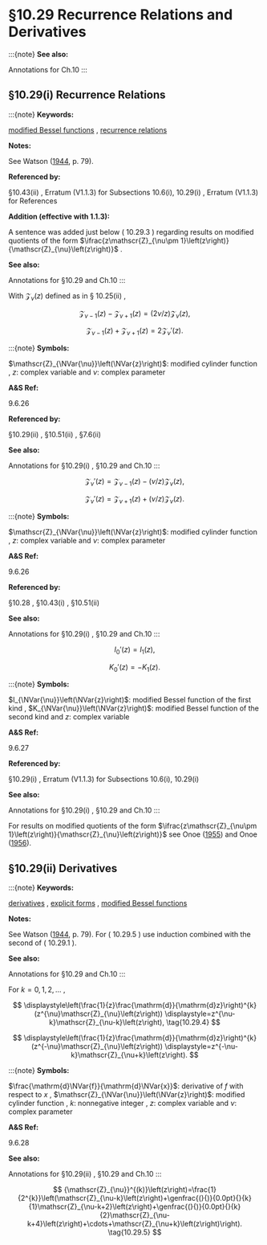 # §10.29 Recurrence Relations and Derivatives

:::{note}
**See also:**

Annotations for Ch.10
:::


## §10.29(i) Recurrence Relations

:::{note}
**Keywords:**

[modified Bessel functions](http://dlmf.nist.gov/search/search?q=modified%20Bessel%20functions) , [recurrence relations](http://dlmf.nist.gov/search/search?q=recurrence%20relations)

**Notes:**

See Watson ([1944](./bib/W.html#bib2380 "A Treatise on the Theory of Bessel Functions"), p. 79).

**Referenced by:**

§10.43(ii) , Erratum (V1.1.3) for Subsections 10.6(i), 10.29(i) , Erratum (V1.1.3) for References

**Addition (effective with 1.1.3):**

A sentence was added just below ( 10.29.3 ) regarding results on modified quotients of the form $\ifrac{z\mathscr{Z}_{\nu\pm 1}\left(z\right)}{\mathscr{Z}_{\nu}\left(z\right)}$ .

**See also:**

Annotations for §10.29 and Ch.10
:::

With $\mathscr{Z}_{\nu}\left(z\right)$ defined as in § 10.25(ii) ,

<a id="E1"></a>

<a id="Ex1"></a>
$$
\displaystyle\mathscr{Z}_{\nu-1}\left(z\right)-\mathscr{Z}_{\nu+1}\left(z\right) \displaystyle=(2\nu/z)\mathscr{Z}_{\nu}\left(z\right), \tag{10.29.1}
$$

<a id="Ex2"></a>
$$
\displaystyle\mathscr{Z}_{\nu-1}\left(z\right)+\mathscr{Z}_{\nu+1}\left(z\right) \displaystyle=2\mathscr{Z}_{\nu}'\left(z\right).
$$

:::{note}
**Symbols:**

$\mathscr{Z}_{\NVar{\nu}}\left(\NVar{z}\right)$: modified cylinder function , $z$: complex variable and $\nu$: complex parameter

**A&S Ref:**

9.6.26

**Referenced by:**

§10.29(ii) , §10.51(ii) , §7.6(ii)

**See also:**

Annotations for §10.29(i) , §10.29 and Ch.10
:::

<a id="E2"></a>

<a id="Ex3"></a>
$$
\displaystyle\mathscr{Z}_{\nu}'\left(z\right) \displaystyle=\mathscr{Z}_{\nu-1}\left(z\right)-(\nu/z)\mathscr{Z}_{\nu}\left(z\right), \tag{10.29.2}
$$

<a id="Ex4"></a>
$$
\displaystyle\mathscr{Z}_{\nu}'\left(z\right) \displaystyle=\mathscr{Z}_{\nu+1}\left(z\right)+(\nu/z)\mathscr{Z}_{\nu}\left(z\right).
$$

:::{note}
**Symbols:**

$\mathscr{Z}_{\NVar{\nu}}\left(\NVar{z}\right)$: modified cylinder function , $z$: complex variable and $\nu$: complex parameter

**A&S Ref:**

9.6.26

**Referenced by:**

§10.28 , §10.43(i) , §10.51(ii)

**See also:**

Annotations for §10.29(i) , §10.29 and Ch.10
:::

<a id="E3"></a>

<a id="Ex5"></a>
$$
\displaystyle I_{0}'\left(z\right) \displaystyle=I_{1}\left(z\right), \tag{10.29.3}
$$

<a id="Ex6"></a>
$$
\displaystyle K_{0}'\left(z\right) \displaystyle=-K_{1}\left(z\right).
$$

:::{note}
**Symbols:**

$I_{\NVar{\nu}}\left(\NVar{z}\right)$: modified Bessel function of the first kind , $K_{\NVar{\nu}}\left(\NVar{z}\right)$: modified Bessel function of the second kind and $z$: complex variable

**A&S Ref:**

9.6.27

**Referenced by:**

§10.29(i) , Erratum (V1.1.3) for Subsections 10.6(i), 10.29(i)

**See also:**

Annotations for §10.29(i) , §10.29 and Ch.10
:::

For results on modified quotients of the form $\ifrac{z\mathscr{Z}_{\nu\pm 1}\left(z\right)}{\mathscr{Z}_{\nu}\left(z\right)}$ see Onoe ([1955](./bib/O.html#bib2948 "Formulae and Tables, The Modified Quotients of Cylinder Functions")) and Onoe ([1956](./bib/O.html#bib2945 "Modified quotients of cylinder functions")).


## §10.29(ii) Derivatives

:::{note}
**Keywords:**

[derivatives](http://dlmf.nist.gov/search/search?q=derivatives) , [explicit forms](http://dlmf.nist.gov/search/search?q=explicit%20forms) , [modified Bessel functions](http://dlmf.nist.gov/search/search?q=modified%20Bessel%20functions)

**Notes:**

See Watson ([1944](./bib/W.html#bib2380 "A Treatise on the Theory of Bessel Functions"), p. 79). For ( 10.29.5 ) use induction combined with the second of ( 10.29.1 ).

**See also:**

Annotations for §10.29 and Ch.10
:::

For $k=0,1,2,\dotsc$ ,

<a id="E4"></a>

<a id="Ex7"></a>
$$
\displaystyle\left(\frac{1}{z}\frac{\mathrm{d}}{\mathrm{d}z}\right)^{k}(z^{\nu}\mathscr{Z}_{\nu}\left(z\right)) \displaystyle=z^{\nu-k}\mathscr{Z}_{\nu-k}\left(z\right), \tag{10.29.4}
$$

<a id="Ex8"></a>
$$
\displaystyle\left(\frac{1}{z}\frac{\mathrm{d}}{\mathrm{d}z}\right)^{k}(z^{-\nu}\mathscr{Z}_{\nu}\left(z\right)) \displaystyle=z^{-\nu-k}\mathscr{Z}_{\nu+k}\left(z\right).
$$

:::{note}
**Symbols:**

$\frac{\mathrm{d}\NVar{f}}{\mathrm{d}\NVar{x}}$: derivative of $f$ with respect to $x$ , $\mathscr{Z}_{\NVar{\nu}}\left(\NVar{z}\right)$: modified cylinder function , $k$: nonnegative integer , $z$: complex variable and $\nu$: complex parameter

**A&S Ref:**

9.6.28

**See also:**

Annotations for §10.29(ii) , §10.29 and Ch.10
:::


<a id="E5"></a>
$$
{\mathscr{Z}_{\nu}}^{(k)}\left(z\right)=\frac{1}{2^{k}}\left(\mathscr{Z}_{\nu-k}\left(z\right)+\genfrac{(}{)}{0.0pt}{}{k}{1}\mathscr{Z}_{\nu-k+2}\left(z\right)+\genfrac{(}{)}{0.0pt}{}{k}{2}\mathscr{Z}_{\nu-k+4}\left(z\right)+\cdots+\mathscr{Z}_{\nu+k}\left(z\right)\right). \tag{10.29.5}
$$
